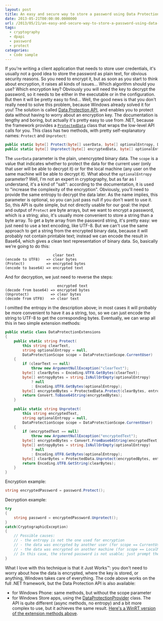 ```yaml
---
layout: post
title: An easy and secure way to store a password using Data Protection API
date: 2013-05-21T00:00:00.0000000
url: /2013/05/21/an-easy-and-secure-way-to-store-a-password-using-data-protection-api/
tags:
  - cryptography
  - dpapi
  - password
  - protect
categories:
  - Code sample
---
```


If you're writing a client application that needs to store user credentials, it's usually not a good idea to store the password as plain text, for obvious security reasons. So you need to encrypt it, but as soon as you start to think about encryption, it raises all kinds of issues... Which algorithm should you use? Which encryption key? Obviously you will need the key to decrypt the password, so it needs to be either in the executable or in the configuration. But then it will be pretty easy to find...  Well, the good news is that you don't really need to solve this problem, because Windows already solved it for you! The solution is called [Data Protection API](http://msdn.microsoft.com/en-us/library/ms995355.aspx), and enables you to protect data without having to worry about an encryption key. The documentation is lengthy and boring, but actually it's pretty easy to use from .NET, because the framework provides a [`ProtectedData`](http://msdn.microsoft.com/en-us/library/system.security.cryptography.protecteddata.aspx) class that wraps the low-level API calls for you.  This class has two methods, with pretty self-explanatory names: `Protect` and `Unprotect`:  
```csharp
public static byte[] Protect(byte[] userData, byte[] optionalEntropy, DataProtectionScope scope);
public static byte[] Unprotect(byte[] encryptedData, byte[] optionalEntropy, DataProtectionScope scope);
```
  The `userData` parameter is the plain, unencrypted binary data. The `scope` is a value that indicates whether to protect the data for the current user (only that user will be able to decrypt it) or for the local machine (any user on the same machine will be able to decrypt it). What about the `optionalEntropy` parameter? Well, I'm not an expert in cryptography, but as far as I understand, it's a kind of "salt": according to the documentation, it is used to "increase the complexity of the encryption". Obviously, you'll need to provide the same entropy to decrypt the data later. As the name implies, this parameter is optional, so you can just pass null if you don't want to use it.  So, this API is quite simple, but not directly usable for our goal: the input and output of `Protect` are byte arrays, but we want to encrypt a password, which is a string; also, it's usually more convenient to store a string than a byte array. To get a byte array from the password string, it's pretty easy: we just need to use a text encoding, like UTF-8. But we can't use the same approach to get a string from the encrypted binary data, because it will probably not contain printable text; instead we can encode the result in Base64, which gives a clean text representation of binary data. So, basically we're going to do this:  
```
                      clear text
(encode to UTF8)   => clear bytes
(Protect)          => encrypted bytes
(encode to base64) => encrypted text
```
  And for decryption, we just need to reverse the steps:  
```
                        encrypted text
(decode from base64) => encrypted bytes
(Unprotect)          => clear bytes
(decode from UTF8)   => clear text
```
  I omitted the entropy in the description above; in most cases it will probably be more convenient to have it as a string, too, so we can just encode the string to UTF-8 to get the corresponding bytes.  Eventually, we can wrap all this in two simple extension methods:  
```csharp
public static class DataProtectionExtensions
{
    public static string Protect(
        this string clearText,
        string optionalEntropy = null,
        DataProtectionScope scope = DataProtectionScope.CurrentUser)
    {
        if (clearText == null)
            throw new ArgumentNullException("clearText");
        byte[] clearBytes = Encoding.UTF8.GetBytes(clearText);
        byte[] entropyBytes = string.IsNullOrEmpty(optionalEntropy)
            ? null
            : Encoding.UTF8.GetBytes(optionalEntropy);
        byte[] encryptedBytes = ProtectedData.Protect(clearBytes, entropyBytes, scope);
        return Convert.ToBase64String(encryptedBytes);
    }
    
    public static string Unprotect(
        this string encryptedText,
        string optionalEntropy = null,
        DataProtectionScope scope = DataProtectionScope.CurrentUser)
    {
        if (encryptedText == null)
            throw new ArgumentNullException("encryptedText");
        byte[] encryptedBytes = Convert.FromBase64String(encryptedText);
        byte[] entropyBytes = string.IsNullOrEmpty(optionalEntropy)
            ? null
            : Encoding.UTF8.GetBytes(optionalEntropy);
        byte[] clearBytes = ProtectedData.Unprotect(encryptedBytes, entropyBytes, scope);
        return Encoding.UTF8.GetString(clearBytes);
    }
}
```
  Encryption example:  
```csharp
string encryptedPassword = password.Protect();
```
  Decryption example:  
```csharp
try
{
    string password = encryptedPassword.Unprotect();
}
catch(CryptographicException)
{
    // Possible causes:
    // - the entropy is not the one used for encryption
    // - the data was encrypted by another user (for scope == CurrentUser)
    // - the data was encrypted on another machine (for scope == LocalMachine)
    // In this case, the stored password is not usable; just prompt the user to enter it again.
}
```
  What I love with this technique is that it Just Works™: you don't need to worry about how the data is encrypted, where the key is stored, or anything, Windows takes care of everything.  The code above works on the full .NET framework, but the Data Protection API is also available:  
- for Windows Phone: same methods, but without the scope parameter
- for Windows Store apps, using the [DataProtectionProvider](http://msdn.microsoft.com/en-us/library/windows/apps/windows.security.cryptography.dataprotection.dataprotectionprovider) class. The API is quite different (async methods, no entropy) and a bit more complex to use, but it achieves the same result. [Here's a WinRT version of the extension methods above](https://gist.github.com/thomaslevesque/5652991).


